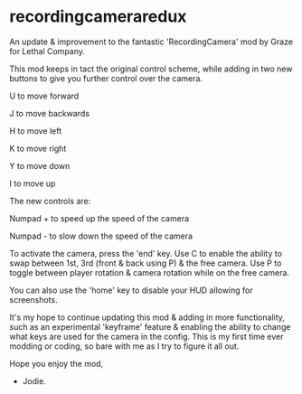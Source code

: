 # recordingcameraredux
An update &amp; improvement to the fantastic 'RecordingCamera' mod by Graze for Lethal Company.

This mod keeps in tact the original control scheme, while adding in two new buttons to give you further control over the camera.

U to move forward

J to move backwards

H to move left

K to move right

Y to move down

I to move up

The new controls are:

Numpad + to speed up the speed of the camera

Numpad - to slow down the speed of the camera

To activate the camera, press the 'end' key. 
Use C to enable the ability to swap between 1st, 3rd (front & back using P) & the free camera.
Use P to toggle between player rotation & camera rotation while on the free camera.

You can also use the 'home' key to disable your HUD allowing for screenshots.

It's my hope to continue updating this mod & adding in more functionality, such as an experimental 'keyframe' feature & enabling the ability to change what keys are used for the camera in the config.
This is my first time ever modding or coding, so bare with me as I try to figure it all out.

Hope you enjoy the mod,
- Jodie.
